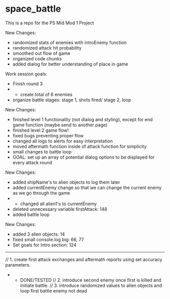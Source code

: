 # space_battle
This is a repo for the PS Mid Mod 1 Project



New Changes: 
- randomized stats of enemies with introEnemy function
- randomized attack hit probability
- smoothed out flow of game
- organized code chunks
- added dialog for better understanding of place in game

Work session goals:

- Finish round 3
- - create total of 6 enemies
- organize battle stages: stage 1, shots fired/ stage 2, loop


New Changes: 
- finished level 1 functionality (not dialog and styling), except for end game function (maybe send to another page)
- finished level 2 game flow!
- fixed bugs preventing proper flow
- changed all logs to alerts for easy interpretation
- moved aftermath function inside of attack function for simplicity
- small changes to battle loop
- GOAL: set up an array of potential dialog options to be displayed for every attack round


New Changes: 
- added shipName's to alien objects to log them later
- added currentEnemy change so that we can change the current enemy as we go through the game
- - changed all alien1's to currentEnemy
- deleted unnecessary variable firstAttack: 148
- added battle loop



New Changes: 
- added 3 alien objects: 14
- fixed small console.log big: 66, 77
- Set goals for Intro section: 124
- - - 
// 1. create first attack exchanges and aftermath reports using set accuracy parameters. 
- - DONE/TESTED
// 2. introduce second enemy once first is killed and initiate battle.
// 3. introduce randomized values to alien objects and loop first battle enemy not dead